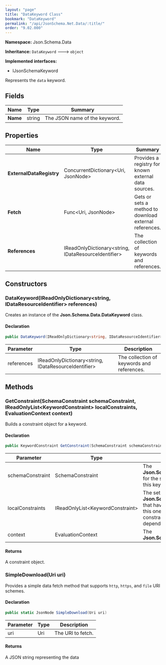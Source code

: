 ```yaml
---
layout: "page"
title: "DataKeyword Class"
bookmark: "DataKeyword"
permalink: "/api/JsonSchema.Net.Data/:title/"
order: "9.02.000"
---
```

**Namespace:** Json.Schema.Data

**Inheritance:**
`DataKeyword`
 🡒 
`object`

**Implemented interfaces:**

- IJsonSchemaKeyword

Represents the `data` keyword.

## Fields

| Name | Type | Summary |
|---|---|---|
| **Name** | string | The JSON name of the keyword. |

## Properties

| Name | Type | Summary |
|---|---|---|
| **ExternalDataRegistry** | ConcurrentDictionary\<Uri, JsonNode\> | Provides a registry for known external data sources. |
| **Fetch** | Func\<Uri, JsonNode\> | Gets or sets a method to download external references. |
| **References** | IReadOnlyDictionary\<string, IDataResourceIdentifier\> | The collection of keywords and references. |

## Constructors

### DataKeyword(IReadOnlyDictionary\<string, IDataResourceIdentifier\> references)

Creates an instance of the **Json.Schema.Data.DataKeyword** class.

#### Declaration

```c#
public DataKeyword(IReadOnlyDictionary<string, IDataResourceIdentifier> references)
```

| Parameter | Type | Description |
|---|---|---|
| references | IReadOnlyDictionary\<string, IDataResourceIdentifier\> | The collection of keywords and references. |


## Methods

### GetConstraint(SchemaConstraint schemaConstraint, IReadOnlyList\<KeywordConstraint\> localConstraints, EvaluationContext context)

Builds a constraint object for a keyword.

#### Declaration

```c#
public KeywordConstraint GetConstraint(SchemaConstraint schemaConstraint, IReadOnlyList<KeywordConstraint> localConstraints, EvaluationContext context)
```

| Parameter | Type | Description |
|---|---|---|
| schemaConstraint | SchemaConstraint | The **Json.Schema.SchemaConstraint** for the schema object that houses this keyword. |
| localConstraints | IReadOnlyList\<KeywordConstraint\> | The set of other **Json.Schema.KeywordConstraint**s that have been processed prior to this one. Will contain the constraints for keyword dependencies. |
| context | EvaluationContext | The **Json.Schema.EvaluationContext**. |


#### Returns

A constraint object.

### SimpleDownload(Uri uri)

Provides a simple data fetch method that supports `http`, `https`, and `file` URI schemes.

#### Declaration

```c#
public static JsonNode SimpleDownload(Uri uri)
```

| Parameter | Type | Description |
|---|---|---|
| uri | Uri | The URI to fetch. |


#### Returns

A JSON string representing the data

